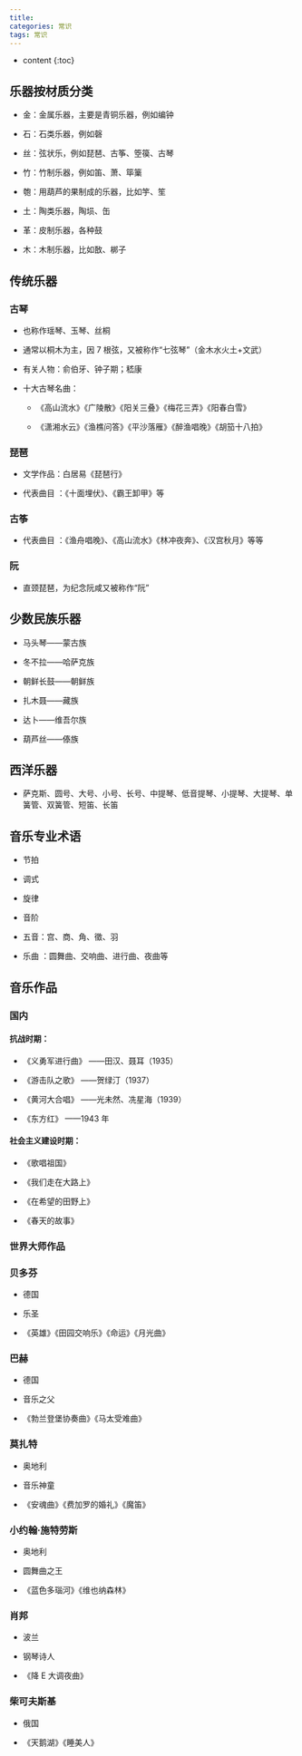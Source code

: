 ```yaml
---
title: 
categories: 常识
tags: 常识
---
```


* content
{:toc}






## 乐器按材质分类

- 金：金属乐器，主要是青铜乐器，例如编钟

- 石：石类乐器，例如磬

- 丝：弦状乐，例如琵琶、古筝、箜篌、古琴

- 竹：竹制乐器，例如笛、萧、筚篥

- 匏：用葫芦的果制成的乐器，比如竽、笙

- 土：陶类乐器，陶埙、缶

- 革：皮制乐器，各种鼓

- 木：木制乐器，比如敔、梆子

## 传统乐器

### 古琴

- 也称作瑶琴、玉琴、丝桐

- 通常以桐木为主，因 7 根弦，又被称作“七弦琴”（金木水火土+文武）

- 有关人物：俞伯牙、钟子期；嵇康

- 十大古琴名曲：

    - 《高山流水》《广陵散》《阳关三叠》《梅花三弄》《阳春白雪》

    - 《潇湘水云》《渔樵问答》《平沙落雁》《醉渔唱晚》《胡笳十八拍》

### 琵琶

- 文学作品：白居易《琵琶行》

- 代表曲目 ：《十面埋伏》、《霸王卸甲》等

### 古筝

- 代表曲目 ：《渔舟唱晚》、《高山流水》《林冲夜奔》、《汉宫秋月》等等

### 阮

- 直颈琵琶，为纪念阮咸又被称作“阮”

## 少数民族乐器

- 马头琴——蒙古族

- 冬不拉——哈萨克族

- 朝鲜长鼓——朝鲜族

- 扎木聂——藏族

- 达卜——维吾尔族

- 葫芦丝——傣族

## 西洋乐器

- 萨克斯、圆号、大号、小号、长号、中提琴、低音提琴、小提琴、大提琴、单簧管、双簧管、短笛、长笛


## 音乐专业术语

- 节拍

- 调式

- 旋律

- 音阶

- 五音：宫、商、角、徵、羽

- 乐曲 ：圆舞曲、交响曲、进行曲、夜曲等

## 音乐作品

### 国内

#### 抗战时期：

- 《义勇军进行曲》 ——田汉、聂耳（1935）

- 《游击队之歌》 ——贺绿汀（1937）

- 《黄河大合唱》 ——光未然、冼星海（1939）

- 《东方红》 ——1943 年

#### 社会主义建设时期：

- 《歌唱祖国》

- 《我们走在大路上》

- 《在希望的田野上》

- 《春天的故事》

### 世界大师作品

### 贝多芬

- 德国

- 乐圣

- 《英雄》《田园交响乐》《命运》《月光曲》

### 巴赫

- 德国

- 音乐之父

- 《勃兰登堡协奏曲》《马太受难曲》

### 莫扎特

- 奥地利

- 音乐神童

- 《安魂曲》《费加罗的婚礼》《魔笛》

### 小约翰·施特劳斯

- 奥地利

- 圆舞曲之王

- 《蓝色多瑙河》《维也纳森林》

### 肖邦

- 波兰

- 钢琴诗人

- 《降 E 大调夜曲》

### 柴可夫斯基

- 俄国

- 《天鹅湖》《睡美人》



